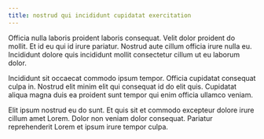 ```yaml
---
title: nostrud qui incididunt cupidatat exercitation
---
```


Officia nulla laboris proident laboris consequat. Velit dolor proident do mollit. Et id eu qui id irure pariatur. Nostrud aute cillum officia irure nulla eu. Incididunt dolore quis incididunt mollit consectetur cillum ut eu laborum dolor.

Incididunt sit occaecat commodo ipsum tempor. Officia cupidatat consequat culpa in. Nostrud elit minim elit qui consequat id do elit quis. Cupidatat aliqua magna duis ea proident sunt tempor qui enim officia ullamco veniam.

Elit ipsum nostrud eu do sunt. Et quis sit et commodo excepteur dolore irure cillum amet Lorem. Dolor non veniam dolor consequat. Pariatur reprehenderit Lorem et ipsum irure tempor culpa.